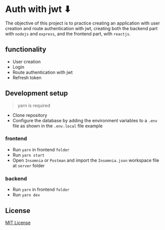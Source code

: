 # Auth with jwt ⬇

The objective of this project is to practice creating an application with user creation and route authentication with jwt, creating both the backend part with `nodejs` and `express`, and the frontend part, with `reactjs`.

## functionality

- User creation
- Login
- Route authentication with jwt
- Refresh token

## Development setup
> yarn is required

- Clone repository
- Configure the database by adding the environment variables to a `.env` file as shown in the `.env.local` file example
### frontend

- Run `yarn` in frontend `folder`
- Run `yarn start`
- Open `Insomnia` or `Postman` and import the `Insomnia.json` workspace file at `server` folder

### backend

- Run `yarn` in frontend `folder`
- Run `yarn dev`

## License
[MIT License](/LICENSE)
